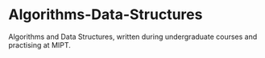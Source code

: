 # Algorithms-Data-Structures
Algorithms and Data Structures, written during undergraduate courses and practising at MIPT. 
